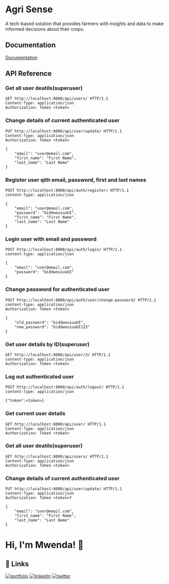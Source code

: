 
# Agri Sense

A tech-based solution that provides farmers with insights and data to make informed decisions about their crops.


## Documentation

[Documentation](https://linktodocumentation)

## API Reference

### Get all user deatils(superuser)
```http
GET http://localhost:8000/api/users/ HTTP/1.1
Content-Type: application/json
Authorization: Token <token>
```

### Change details of current authenticated user
```http
PUT http://localhost:8000/api/user/update/ HTTP/1.1
Content-Type: application/json
Authorization: Token <token>

{
    "email": "user@email.com",
    "first_name": "First Name",
    "last_name": "Last Name"
}
```

### Register user qith email, password, first and last names
```http
POST http://localhost:8000/api/auth/register/ HTTP/1.1
content-type: application/json

{
    "email": "user@email.com",
    "password": "biddweuiuaUI",
    "first_name": "First Name",
    "last_name": "Last Name"
}
```
### Login user with email and password
```http
POST http://localhost:8000/api/auth/login/ HTTP/1.1
content-type: application/json

{
    "email": "user@email.com",
    "password": "biddweuiuaUI"
}
```
### Change password for authenticated user
```http
POST http://localhost:8000/api/auth/user/change-password/ HTTP/1.1
content-type: application/json
Authorization: Token <token>

{    
    "old_password": "biddweuiuaUI",
    "new_password": "biddweuiuaUI123"
}
```
### Get user details by ID(superuser)
```http
GET http://localhost:8000/api/user/3/ HTTP/1.1
content-type: application/json
Authorization: Token <token>
```

### Log out authenticated user
```http
POST http://localhost:8000/api/auth/logout/ HTTP/1.1
content-type: application/json

{"token":<token>}
```
### Get current user details
```http
GET http://localhost:8000/api/user/ HTTP/1.1
Content-Type: application/json
Authorization: Token <token>	
```
### Get all user deatils(superuser)
```http
GET http://localhost:8000/api/users/ HTTP/1.1
Content-Type: application/json
Authorization: Token <token>	
```
### Change details of current authenticated user
```http
PUT http://localhost:8000/api/user/update/ HTTP/1.1
Content-Type: application/json
Authorization: Token <token>f

{
    "email": "user@email.com",
    "first_name": "First Name",
    "last_name": "Last Name"
}
```

# Hi, I'm Mwenda! 👋


## 🔗 Links
[![portfolio](https://img.shields.io/badge/my_portfolio-000?style=for-the-badge&logo=ko-fi&logoColor=white)](https://katherineoelsner.com/)
[![linkedin](https://img.shields.io/badge/linkedin-0A66C2?style=for-the-badge&logo=linkedin&logoColor=white)](https://www.linkedin.com/in/mwenda-mwabehah-856542261/)
[![twitter](https://img.shields.io/badge/twitter-1DA1F2?style=for-the-badge&logo=twitter&logoColor=white)](https://twitter.com/)